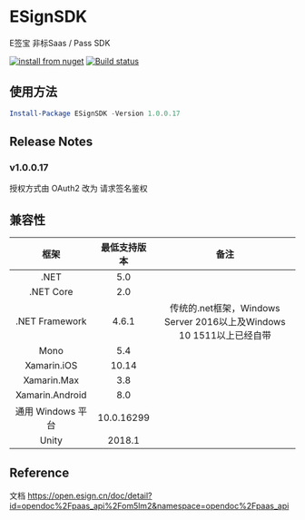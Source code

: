 # ESignSDK
E签宝 非标Saas / Pass SDK

[![install from nuget](http://img.shields.io/nuget/v/ESignSDK.svg?style=flat-square)](https://www.nuget.org/packages/ESignSDK)
[![Build status](https://ci.appveyor.com/api/projects/status/ond7marcfp3flqlf/branch/master?svg=true)](https://ci.appveyor.com/project/chsword/esignsdk/branch/master)

## 使用方法
```powershell
Install-Package ESignSDK -Version 1.0.0.17
```

## Release Notes
### v1.0.0.17 
授权方式由 OAuth2 改为 请求签名鉴权

## 兼容性

|框架|最低支持版本|备注|
|:--:|:--:|:--:|
|.NET|5.0|
|.NET Core|2.0|
|.NET Framework|4.6.1|传统的.net框架，Windows Server 2016以上及Windows 10 1511以上已经自带|
|Mono|5.4|
|Xamarin.iOS|10.14|
|Xamarin.Max|3.8|
|Xamarin.Android|8.0|
|通用 Windows 平台|10.0.16299|
|Unity|2018.1|

## Reference

文档
https://open.esign.cn/doc/detail?id=opendoc%2Fpaas_api%2Fom5lm2&namespace=opendoc%2Fpaas_api
